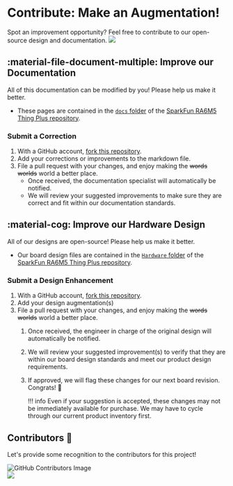 # Contribute: Make an Augmentation!
Spot an improvement opportunity? Feel free to contribute to our open-source design and documentation. <a href="https://github.com/sparkfun/SparkFun_Thing_Plus_RA6M5/pulls" alt="Pull Requests"><img src="https://img.shields.io/github/issues-pr/sparkfun/SparkFun_Thing_Plus_RA6M5.svg" /></a>

## :material-file-document-multiple:&nbsp;Improve our Documentation
All of this documentation can be modified by you! Please help us make it better.

* These pages are contained in the [`docs` folder](https://github.com/sparkfun/SparkFun_Thing_Plus_RA6M5/tree/main/docs) of the [SparkFun RA6M5 Thing Plus repository](https://github.com/sparkfun/SparkFun_Thing_Plus_RA6M5).

<!-- ### :material-source-pull:&nbsp;Submit a Correction -->
### Submit a Correction

1. With a GitHub account, [fork this repository](https://github.com/sparkfun/SparkFun_Thing_Plus_RA6M5/fork).
2. Add your corrections or improvements to the markdown file.
3. File a pull request with your changes, and enjoy making the ~~words~~ ~~worlds~~ world a better place.
	* Once received, the documentation specialist will automatically be notified.
	* We will review your suggested improvements to make sure they are correct and fit within our documentation standards.

## :material-cog:&nbsp;Improve our Hardware Design
All of our designs are open-source! Please help us make it better.

* Our board design files are contained in the [`Hardware` folder](https://github.com/sparkfun/SparkFun_Thing_Plus_RA6M5/tree/main/Hardware) of the [SparkFun RA6M5 Thing Plus repository](https://github.com/sparkfun/SparkFun_Thing_Plus_RA6M5).

<!-- ### :material-source-pull:&nbsp;Submit a Design Enhancement -->
### Submit a Design Enhancement

1. With a GitHub account, [fork this repository](https://github.com/sparkfun/SparkFun_Thing_Plus_RA6M5/fork).
2. Add your design augmentation(s)
3. File a pull request with your changes, and enjoy making the ~~words~~ ~~worlds~~ world a better place.
	1. Once received, the engineer in charge of the original design will automatically be notified.
	2. We will review your suggested improvement(s) to verify that they are within our board design standards and meet our product design requirements.
	3. If approved, we will flag these changes for our next board revision. Congrats! 🍻

		!!! info
			Even if your suggestion is accepted, these changes may not be immediately available for purchase. We may have to cycle through our current product inventory first.

## Contributors&nbsp;:clap:
Let's provide some recognition to the contributors for this project!

![GitHub Contributors Image](https://contrib.rocks/image?repo=sparkfun/SparkFun_Thing_Plus_RA6M5)
<br>
<a href="https://github.com/sparkfun/SparkFun_Thing_Plus_RA6M5/pulls" alt="Pull Requests"><img src="https://img.shields.io/github/contributors/sparkfun/SparkFun_Thing_Plus_RA6M5.svg" /></a>